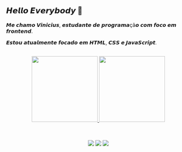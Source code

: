 ## 𝙃𝙚𝙡𝙡𝙤 𝙀𝙫𝙚𝙧𝙮𝙗𝙤𝙙𝙮 👾

<p>𝙈𝙚 𝙘𝙝𝙖𝙢𝙤 𝙑𝙞𝙣𝙞𝙘𝙞𝙪𝙨, 𝙚𝙨𝙩𝙪𝙙𝙖𝙣𝙩𝙚 𝙙𝙚 𝙥𝙧𝙤𝙜𝙧𝙖𝙢𝙖çã𝙤 𝙘𝙤𝙢 𝙛𝙤𝙘𝙤 𝙚𝙢 𝙛𝙧𝙤𝙣𝙩𝙚𝙣𝙙.</p>
<p>𝙀𝙨𝙩𝙤𝙪 𝙖𝙩𝙪𝙖𝙡𝙢𝙚𝙣𝙩𝙚 𝙛𝙤𝙘𝙖𝙙𝙤 𝙚𝙢 𝙃𝙏𝙈𝙇, 𝘾𝙎𝙎 𝙚 𝙅𝙖𝙫𝙖𝙎𝙘𝙧𝙞𝙥𝙩.</p>

<!--MENU COMMIT/LINGUAGENS -->
  ##
<div div align="center">
  <a href="https://github.com/vss-vinicius">
  <img height="180em" src="https://github-readme-stats.vercel.app/api?username=vss-vinicius&show_icons=true&theme=gotham&include_all_commits=true&count_private=true"/>
  <img height="180em" src="https://github-readme-stats.vercel.app/api/top-langs/?username=vss-vinicius&layout=compact&langs_count=10&theme=gotham"/>
</div>
  
<!--REDES SOCIAIS-->  
   ##
<BR/>
<div align="center">   
  <a href="https://www.instagram.com/viniciuzy/" target="_blank"><img src="https://img.shields.io/badge/-Instagram-%23E4405F?style=for-the-badge&logo=instagram&logoColor=white" target="_blank"></a>
  <a href="mailto:vss.vinicius@outlook.com"><img src="https://img.shields.io/badge/Microsoft_Outlook-0078D4?style=for-the-badge&logo=microsoft-outlook&logoColor=white"></a>
  <a href="https://www.linkedin.com/in/vinicius-soares-079006180/" target="_blank"><img src="https://img.shields.io/badge/-LinkedIn-%230077B5?style=for-the-badge&logo=linkedin&logoColor=white" target="_blank"></a>  
</div>
